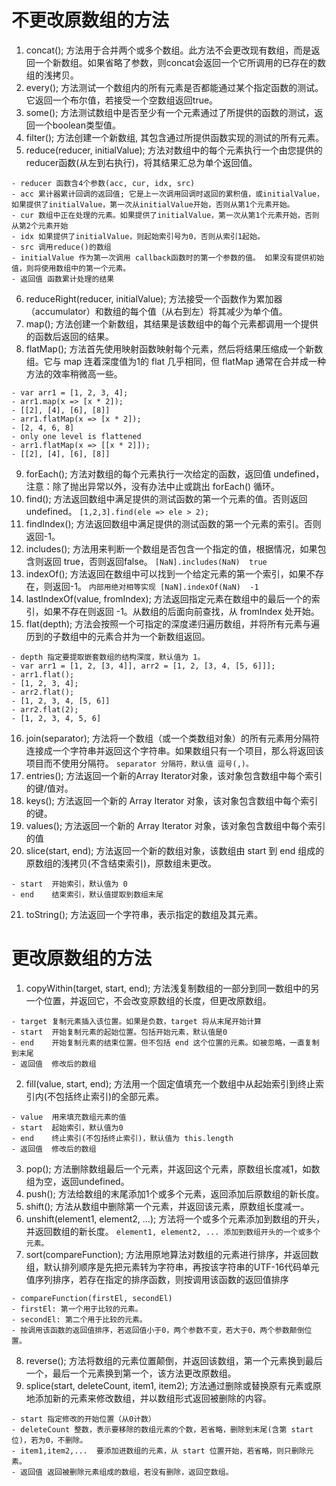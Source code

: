 
# 不更改原数组的方法
1. concat(); 方法用于合并两个或多个数组。此方法不会更改现有数组，而是返回一个新数组。如果省略了参数，则concat会返回一个它所调用的已存在的数组的浅拷贝。
2. every(); 方法测试一个数组内的所有元素是否都能通过某个指定函数的测试。它返回一个布尔值，若接受一个空数组返回true。
3. some(); 方法测试数组中是否至少有一个元素通过了所提供的函数的测试，返回一个boolean类型值。
4. filter(); 方法创建一个新数组, 其包含通过所提供函数实现的测试的所有元素。
5. reduce(reducer, initialValue); 方法对数组中的每个元素执行一个由您提供的reducer函数(从左到右执行)，将其结果汇总为单个返回值。
```
- reducer 函数含4个参数(acc, cur, idx, src)
- acc 累计器累计回调的返回值; 它是上一次调用回调时返回的累积值，或initialValue，如果提供了initialValue，第一次从initialValue开始，否则从第1个元素开始。
- cur 数组中正在处理的元素。如果提供了initialValue，第一次从第1个元素开始，否则从第2个元素开始
- idx 如果提供了initialValue，则起始索引号为0，否则从索引1起始。
- src 调用reduce()的数组
- initialValue 作为第一次调用 callback函数时的第一个参数的值。 如果没有提供初始值，则将使用数组中的第一个元素。
- 返回值 函数累计处理的结果
```
6. reduceRight(reducer, initialValue); 方法接受一个函数作为累加器（accumulator）和数组的每个值（从右到左）将其减少为单个值。
7. map(); 方法创建一个新数组，其结果是该数组中的每个元素都调用一个提供的函数后返回的结果。
8. flatMap(); 方法首先使用映射函数映射每个元素，然后将结果压缩成一个新数组。它与 map 连着深度值为1的 flat 几乎相同，但 flatMap 通常在合并成一种方法的效率稍微高一些。
```
- var arr1 = [1, 2, 3, 4];
- arr1.map(x => [x * 2]); 
- [[2], [4], [6], [8]]
- arr1.flatMap(x => [x * 2]);
- [2, 4, 6, 8]
- only one level is flattened
- arr1.flatMap(x => [[x * 2]]);
- [[2], [4], [6], [8]]
```
9. forEach(); 方法对数组的每个元素执行一次给定的函数，返回值 undefined，注意：除了抛出异常以外，没有办法中止或跳出 forEach() 循环。
10. find(); 方法返回数组中满足提供的测试函数的第一个元素的值。否则返回 undefined。
`[1,2,3].find(ele => ele > 2);`
11. findIndex(); 方法返回数组中满足提供的测试函数的第一个元素的索引。否则返回-1。
12. includes(); 方法用来判断一个数组是否包含一个指定的值，根据情况，如果包含则返回 true，否则返回false。
`[NaN].includes(NaN)  true`
13. indexOf(); 方法返回在数组中可以找到一个给定元素的第一个索引，如果不存在，则返回-1。
`内部用绝对相等实现 [NaN].indexOf(NaN)  -1`
14. lastIndexOf(value, fromIndex); 方法返回指定元素在数组中的最后一个的索引，如果不存在则返回 -1。从数组的后面向前查找，从 fromIndex 处开始。
15. flat(depth); 方法会按照一个可指定的深度递归遍历数组，并将所有元素与遍历到的子数组中的元素合并为一个新数组返回。
```
- depth 指定要提取嵌套数组的结构深度，默认值为 1。
- var arr1 = [1, 2, [3, 4]], arr2 = [1, 2, [3, 4, [5, 6]]];
- arr1.flat();
- [1, 2, 3, 4];
- arr2.flat();
- [1, 2, 3, 4, [5, 6]]
- arr2.flat(2);
- [1, 2, 3, 4, 5, 6]
```
16. join(separator); 方法将一个数组（或一个类数组对象）的所有元素用分隔符连接成一个字符串并返回这个字符串。如果数组只有一个项目，那么将返回该项目而不使用分隔符。
`separator 分隔符，默认值 逗号(,)。`
17. entries(); 方法返回一个新的Array Iterator对象，该对象包含数组中每个索引的键/值对。
18. keys(); 方法返回一个新的 Array Iterator 对象，该对象包含数组中每个索引的键。
19. values(); 方法返回一个新的 Array Iterator 对象，该对象包含数组中每个索引的值
20. slice(start, end); 方法返回一个新的数组对象，该数组由 start 到 end 组成的原数组的浅拷贝(不含结束索引)，原数组未更改。
```
- start  开始索引，默认值为 0
- end    结束索引，默认值提取到数组末尾
```
21. toString(); 方法返回一个字符串，表示指定的数组及其元素。


# 更改原数组的方法
1. copyWithin(target, start, end);  方法浅复制数组的一部分到同一数组中的另一个位置，并返回它，不会改变原数组的长度，但更改原数组。
```
- target 复制元素插入该位置。如果是负数，target 将从末尾开始计算
- start  开始复制元素的起始位置。包括开始元素，默认值是0
- end    开始复制元素的结束位置。但不包括 end 这个位置的元素。如被忽略，一直复制到末尾
- 返回值  修改后的数组
```
2. fill(value, start, end);  方法用一个固定值填充一个数组中从起始索引到终止索引内(不包括终止索引)的全部元素。
```
- value  用来填充数组元素的值
- start  起始索引，默认值为0
- end    终止索引(不包括终止索引)，默认值为 this.length
- 返回值  修改后的数组
```
3. pop(); 方法删除数组最后一个元素，并返回这个元素，原数组长度减1，如数组为空，返回undefined。
4. push(); 方法给数组的末尾添加1个或多个元素，返回添加后原数组的新长度。
5. shift(); 方法从数组中删除第一个元素，并返回该元素，原数组长度减一。
6. unshift(element1, element2, ...); 方法将一个或多个元素添加到数组的开头，并返回数组的新长度。
`element1, element2, ... 添加到数组开头的一个或多个元素。`
7. sort(compareFunction); 方法用原地算法对数组的元素进行排序，并返回数组，默认排列顺序是先把元素转为字符串，再按该字符串的UTF-16代码单元值序列排序，若存在指定的排序函数，则按调用该函数的返回值排序
```
- compareFunction(firstEl, secondEl) 
- firstEl: 第一个用于比较的元素。
- secondEl: 第二个用于比较的元素。
- 按调用该函数的返回值排序，若返回值小于0，两个参数不变，若大于0，两个参数颠倒位置。
```
8. reverse(); 方法将数组的元素位置颠倒，并返回该数组，第一个元素换到最后一个，最后一个元素换到第一个，该方法更改原数组。
9. splice(start, deleteCount, item1, item2); 方法通过删除或替换原有元素或原地添加新的元素来修改数组，并以数组形式返回被删除的内容。
```
- start 指定修改的开始位置（从0计数）
- deleteCount 整数，表示要移除的数组元素的个数，若省略，删除到末尾(含第 start 位)，若为0，不删除。
- item1,item2,...  要添加进数组的元素，从 start 位置开始，若省略，则只删除元素。
- 返回值 返回被删除元素组成的数组，若没有删除，返回空数组。
```




